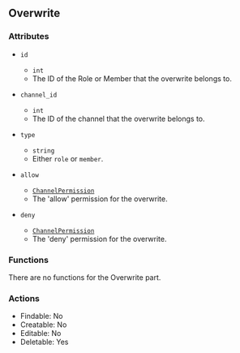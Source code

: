 ## Overwrite

### Attributes

- `id`
	- `int`
	- The ID of the Role or Member that the overwrite belongs to.
- `channel_id`
	- `int`
	- The ID of the channel that the overwrite belongs to.
- `type`
	- `string`
	- Either `role` or `member`.

- `allow`
	- [`ChannelPermission`](../permissions/channelpermission.md)
	- The 'allow' permission for the overwrite.
- `deny`
	- [`ChannelPermission`](../permissions/channelpermission.md)
	- The 'deny' permission for the overwrite.

### Functions

There are no functions for the Overwrite part.

### Actions

- Findable: No
- Creatable: No
- Editable: No
- Deletable: Yes